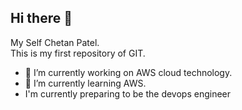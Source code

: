 ## Hi there 👋

My Self Chetan Patel.<br>
This is my first repository of GIT.<br>

- 🔭 I’m currently working on AWS cloud technology.
- 🌱 I’m currently learning AWS.
- I'm currently preparing to be the devops engineer

<!--
**Chetan241096/Chetan241096** is a ✨ _special_ ✨ repository because its `README.md` (this file) appears on your GitHub profile.

Here are some ideas to get you started:

-->
